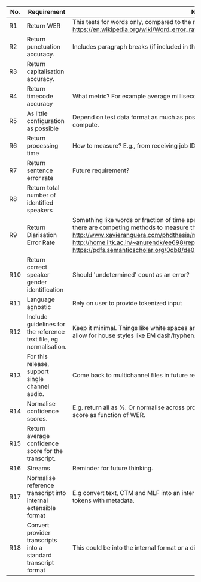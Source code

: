 No. | Requirement | Notes 
--- | ----------- | ----- 
R1 | Return WER | This tests for words only, compared to the reference transcript, using the formula in  https://en.wikipedia.org/wiki/Word_error_rate.  
R2 | Return punctuation accuracy. | Includes paragraph breaks (if included in the reference). 
R3 | Return capitalisation accuracy. 
R4 | Return timecode accuracy | What metric? For example average milliseconds difference from the reference?  
R5 | As little configuration as possible | Depend on test data format as much as possible for deciding which evaluation metrics to compute. 
R6 | Return processing time | How to measure? E.g., from receiving job ID to job complete API message.     
R7 | Return sentence error rate | Future requirement? 
R8 | Return total number of identified speakers 
R9 | Return Diarisation Error Rate | Something like words or fraction of time speakers were correctly identified. Looks like there are competing methods to measure this: http://www.xavieranguera.com/phdthesis/node108.html, http://home.iitk.ac.in/~anurendk/ee698/report.pdf https://github.com/nryant/dscore, https://pdfs.semanticscholar.org/0db8/de0d040a9dd5db3d5229fda53f3a1c41e8de.pdf. 
R10 | Return correct speaker gender identification  | Should 'undetermined' count as an error? 
R11 | Language agnostic | Rely on user to provide tokenized input 
R12 | Include guidelines for the reference text file, eg normalisation. | Keep it minimal. Things like white spaces and curly apostrophes should be removed, but allow for house styles like EM dash/hyphen. 
R13 | For this release, support single channel audio.  | Come back to multichannel files in future release.  
R14 | Normalise confidence scores. | E.g. return all as %. Or normalise across providers by calculating average confidence score as function of WER.  
R15 | Return average confidence score for the transcript. 
R16 | Streams | Reminder for future thinking.  
R17 | Normalise reference transcript into internal extensible format  | E.g convert text, CTM and MLF into an internal format. The internal format is a list of tokens with metadata.
R18 | Convert provider transcripts into a standard transcript format | This could be into the internal format or a different one that is surfaced to the user. 
